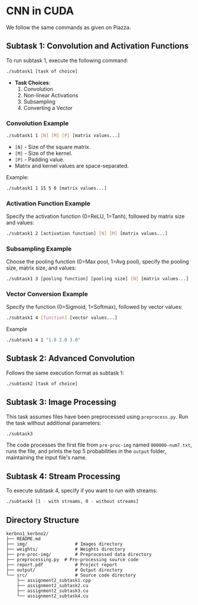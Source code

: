 # CNN in CUDA

We follow the same commands as given on Piazza.

## Subtask 1: Convolution and Activation Functions

To run subtask 1, execute the following command:

```bash
./subtask1 [task of choice]
```

- **Task Choices**:
  1. Convolution
  2. Non-linear Activations
  3. Subsampling
  4. Converting a Vector

### Convolution Example

```bash
./subtask1 1 [N] [M] [P] [matrix values...]
```

- `[N]` - Size of the square matrix.
- `[M]` - Size of the kernel.
- `[P]` - Padding value.
- Matrix and kernel values are space-separated.

Example:

```bash
./subtask1 1 15 5 0 [matrix values...]
```

### Activation Function Example

Specify the activation function (0=ReLU, 1=Tanh), followed by matrix size and values:

```bash
./subtask1 2 [activation function] [N] [M] [matrix values...]
```

### Subsampling Example

Choose the pooling function (0=Max pool, 1=Avg pool), specify the pooling size, matrix size, and values:

```bash
./subtask1 3 [pooling function] [pooling size] [N] [matrix values...]
```

### Vector Conversion Example

Specify the function (0=Sigmoid, 1=Softmax), followed by vector values:

```bash
./subtask1 4 [function] [vector values...]
```
Example
```bash
./subtask1 4 1 "1.0 2.0 3.0"
```

## Subtask 2: Advanced Convolution

Follows the same execution format as subtask 1:

```bash
./subtask2 [task of choice]
```

## Subtask 3: Image Processing

This task assumes files have been preprocessed using `preprocess.py`. Run the task without additional parameters:

```bash
./subtask3
```

The code processes the first file from `pre-proc-img` named `000000-num7.txt`, runs the file, and prints the top 5 probabilities in the `output` folder, maintaining the input file's name.

## Subtask 4: Stream Processing

To execute subtask 4, specify if you want to run with streams:

```bash
./subtask4 [1 - with streams, 0 - without streams]
```

## Directory Structure

```
kerbno1_kerbno2/
├── README.md
├── img/                  # Images directory
├── weights/              # Weights directory
├── pre-proc-img/         # Preprocessed data directory
├── preprocessing.py  # Pre-processing source code
├── report.pdf            # Project report
├── output/               # Output directory
└── src/                  # Source code directory
    ├── assignment2_subtask1.cpp
    ├── assignment2_subtask2.cu
    ├── assignment2_subtask3.cu
    └── assignment2_subtask4.cu
```